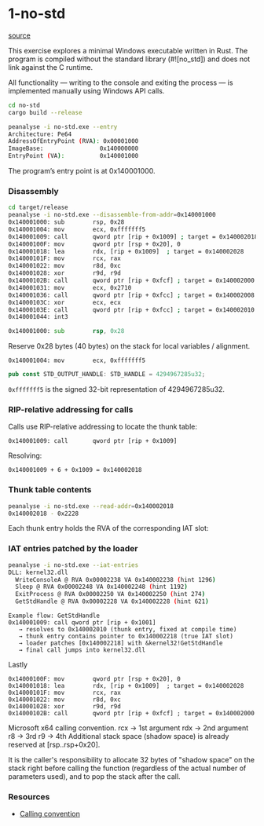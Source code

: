 # 1-no-std

[source](https://github.com/Jozefpodlecki/reverse-engineering-exercises/blob/main/exercises/no-std/src/main.rs)

This exercise explores a minimal Windows executable written in Rust. The program is compiled without the standard library (#![no_std]) and does not link against the C runtime.

All functionality — writing to the console and exiting the process — is implemented manually using Windows API calls.

```sh
cd no-std
cargo build --release
```

```sh
peanalyse -i no-std.exe --entry
Architecture: Pe64
AddressOfEntryPoint (RVA): 0x00001000
ImageBase:                0x140000000
EntryPoint (VA):          0x140001000
```

The program’s entry point is at 0x140001000.

### Disassembly

```sh
cd target/release
peanalyse -i no-std.exe --disassemble-from-addr=0x140001000
0x140001000: sub        rsp, 0x28
0x140001004: mov        ecx, 0xfffffff5
0x140001009: call       qword ptr [rip + 0x1009] ; target = 0x140002018
0x14000100F: mov        qword ptr [rsp + 0x20], 0
0x140001018: lea        rdx, [rip + 0x1009]  ; target = 0x140002028
0x14000101F: mov        rcx, rax
0x140001022: mov        r8d, 0xc
0x140001028: xor        r9d, r9d
0x14000102B: call       qword ptr [rip + 0xfcf] ; target = 0x140002000
0x140001031: mov        ecx, 0x2710
0x140001036: call       qword ptr [rip + 0xfcc] ; target = 0x140002008
0x14000103C: xor        ecx, ecx
0x14000103E: call       qword ptr [rip + 0xfcc] ; target = 0x140002010
0x140001044: int3
```

```asm
0x140001000: sub        rsp, 0x28
```

Reserve 0x28 bytes (40 bytes) on the stack for local variables / alignment.

```
0x140001004: mov        ecx, 0xfffffff5
```

```rs
pub const STD_OUTPUT_HANDLE: STD_HANDLE = 4294967285u32;
```

`0xfffffff5` is the signed 32-bit representation of 4294967285u32.

### RIP-relative addressing for calls

Calls use RIP-relative addressing to locate the thunk table:

```
0x140001009: call       qword ptr [rip + 0x1009]
```

Resolving:

```
0x140001009 + 6 + 0x1009 = 0x140002018
```

### Thunk table contents

```sh
peanalyse -i no-std.exe --read-addr=0x140002018
0x140002018 - 0x2228
```

Each thunk entry holds the RVA of the corresponding IAT slot:

### IAT entries patched by the loader

```sh
peanalyse -i no-std.exe --iat-entries
DLL: kernel32.dll
  WriteConsoleA @ RVA 0x00002238 VA 0x140002238 (hint 1296)
  Sleep @ RVA 0x00002248 VA 0x140002248 (hint 1192)
  ExitProcess @ RVA 0x00002250 VA 0x140002250 (hint 274)
  GetStdHandle @ RVA 0x00002228 VA 0x140002228 (hint 621)
```

```
Example flow: GetStdHandle
0x140001009: call qword ptr [rip + 0x1001]
   → resolves to 0x140002010 (thunk entry, fixed at compile time)
   → thunk entry contains pointer to 0x140002218 (true IAT slot)
   → loader patches [0x140002218] with &kernel32!GetStdHandle
   → final call jumps into kernel32.dll
```

Lastly

```
0x14000100F: mov        qword ptr [rsp + 0x20], 0
0x140001018: lea        rdx, [rip + 0x1009]  ; target = 0x140002028
0x14000101F: mov        rcx, rax
0x140001022: mov        r8d, 0xc
0x140001028: xor        r9d, r9d
0x14000102B: call       qword ptr [rip + 0xfcf] ; target = 0x140002000
```

Microsoft x64 calling convention.
rcx → 1st argument
rdx → 2nd argument
r8 → 3rd
r9 → 4th
Additional stack space (shadow space) is already reserved at [rsp..rsp+0x20].

It is the caller's responsibility to allocate 32 bytes of "shadow space" on the stack right before calling the function (regardless of the actual number of parameters used), and to pop the stack after the call.

### Resources

- [Calling convention](https://gist.github.com/rtldg/91dd76b65748540717ed6f88d95a41b1)